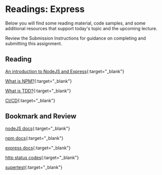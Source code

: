 # Readings: Express

Below you will find some reading material, code samples, and some additional resources that support today's topic and the upcoming lecture.

Review the Submission Instructions for guidance on completing and submitting this assignment.

## Reading

[An introduction to NodeJS and Express](https://developer.mozilla.org/en-US/docs/Learn/Server-side/Express_Nodejs/Introduction){:target="_blank"}

<!-- Mix it up! Create the questions with pointed answers, fill in the blank, or opinion/open ended -->

[What is NPM?](https://docs.npmjs.com/getting-started/what-is-npm){:target="_blank"}

<!-- Mix it up! Create the questions with pointed answers, fill in the blank, or opinion/open ended -->

[What is TDD?](https://www.agilealliance.org/glossary/tdd/){:target="_blank"}

<!-- Mix it up! Create the questions with pointed answers, fill in the blank, or opinion/open ended -->

[CI/CD](https://www.youtube.com/watch?v=xSv_m3KhUO8){:target="_blank"}

<!-- Mix it up! Create the questions with pointed answers, fill in the blank, or opinion/open ended -->

## Bookmark and Review

[nodeJS docs](https://nodejs.org/en/docs/){:target="_blank"}

[npm docs](https://docs.npmjs.com){:target="_blank"}

[express docs](https://expressjs.com/en/4x/api.html){:target="_blank"}

[http status codes](https://www.restapitutorial.com/httpstatuscodes.html){:target="_blank"}

[supertest](https://github.com/visionmedia/supertest){:target="_blank"}
